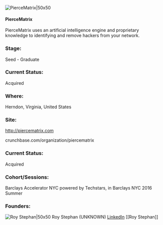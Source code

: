 

![PierceMatrix|50x50](https://apimg.techstars.com/connect/images/image_files/57d8d82880832075b6000006/original/pierce.jpg)

#### PierceMatrix
PierceMatrix uses an artificial intelligence engine and proprietary knowledge to identifying and remove hackers from your network.

### Stage: 
Seed - Graduate 

### Current Status: 
Acquired

### Where:
Herndon, Virginia, United States

### Site:
http://piercematrix.com



crunchbase.com/organization/piercematrix

### Current Status: 
Acquired

### Cohort/Sessions: 
Barclays Accelerator NYC powered by Techstars, in Barclays NYC 2016 Summer

### Founders: 

![Roy Stephan|50x50](https://apimg.techstars.com/connect/images/image_files/5767d3f6bbe36f0250000009/original/RoyImage-9-24-2013.png) Roy Stephan (UNKNOWN) [LinkedIn](https://linkedin.com/in/roy-stephan-012200) [[Roy Stephan]]


